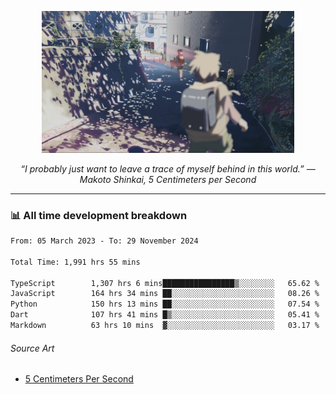 <p align="center"><img src="asset/header.jpg" width="80%"/></p>
<p align="center"><i>“I probably just want to leave a trace of myself behind in this world.” ― Makoto Shinkai, 5 Centimeters per Second</i></p>

---
<!--
<details>
  <summary>📃 My Resume</summary>

### Education

- 📖 **Computer Science**\
📆 10/2021 - present\
📍 **Thang Long University** - Hoang Mai, Hanoi, Vietnam

### Experience

<img align="right" src="https://img.shields.io/badge/Figma-F24E1E?style=flat&logo=figma&logoColor=white"/>
<img align="right" src="https://img.shields.io/badge/node.js-6DA55F?style=flat&logo=node.js&logoColor=white"/>
<img align="right" src="https://img.shields.io/badge/Next.js-black?style=flat&logo=next.js&logoColor=white"/>
<img align="right" src="https://img.shields.io/badge/TypeScript-007ACC?style=flat&logo=typescript&logoColor=white"/>


- 👨‍💻 **Frontend Web Intern**\
📆 07/2023 - present\
📍 **MQ ICT Solutions** - Hoang Mai, Hanoi, Vietnam
</details> 
-->

### 📊 All time development breakdown

<!--START_SECTION:waka-->

```txt
From: 05 March 2023 - To: 29 November 2024

Total Time: 1,991 hrs 55 mins

TypeScript        1,307 hrs 6 mins████████████████▒░░░░░░░░   65.62 %
JavaScript        164 hrs 34 mins ██░░░░░░░░░░░░░░░░░░░░░░░   08.26 %
Python            150 hrs 13 mins ██░░░░░░░░░░░░░░░░░░░░░░░   07.54 %
Dart              107 hrs 41 mins █▒░░░░░░░░░░░░░░░░░░░░░░░   05.41 %
Markdown          63 hrs 10 mins  ▓░░░░░░░░░░░░░░░░░░░░░░░░   03.17 %
```

<!--END_SECTION:waka-->

###### Source Art

-  [5 Centimeters Per Second](https://wallhaven.cc/w/nrowq1)

